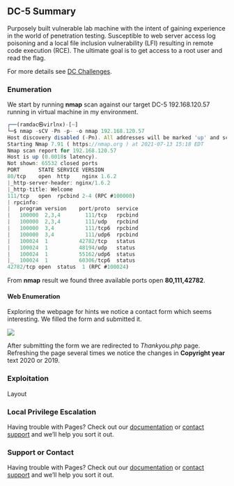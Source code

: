 ## DC-5 Summary

Purposely built vulnerable lab machine with the intent of gaining experience in the world of penetration testing. Susceptible to web server access log poisoning and a local file inclusion vulnerability (LFI) resulting in remote code execution (RCE). The ultimate goal is to get access to a root user and read the flag.

For more details see [DC Challenges](https://www.five86.com/dc-5.html).

### Enumeration

We start by running **nmap** scan against our target DC-5 192.168.120.57 running in virtual machine in my environment.

```javascript
┌──(ramdac㉿virlnx)-[~]
└─$ nmap -sCV -Pn -p- -o nmap 192.168.120.57
Host discovery disabled (-Pn). All addresses will be marked 'up' and scan times will be slower.
Starting Nmap 7.91 ( https://nmap.org ) at 2021-07-13 15:18 EDT
Nmap scan report for 192.168.120.57
Host is up (0.0018s latency).
Not shown: 65532 closed ports
PORT      STATE SERVICE VERSION
80/tcp    open  http    nginx 1.6.2
|_http-server-header: nginx/1.6.2
|_http-title: Welcome
111/tcp   open  rpcbind 2-4 (RPC #100000)
| rpcinfo: 
|   program version    port/proto  service
|   100000  2,3,4        111/tcp   rpcbind
|   100000  2,3,4        111/udp   rpcbind
|   100000  3,4          111/tcp6  rpcbind
|   100000  3,4          111/udp6  rpcbind
|   100024  1          42782/tcp   status
|   100024  1          48194/udp   status
|   100024  1          55162/udp6  status
|_  100024  1          60306/tcp6  status
42782/tcp open  status  1 (RPC #100024)

```

From **nmap** result we found three available ports open **80,111,42782**.

#### Web Enumeration
Exploring the webpage for hints we notice a contact form which seems interesting. We filled the form and submitted it.

![](https://com.ramdac.sh/assets/img/profile.jpg?v=1&s=100)

After submitting the form we are redirected to *Thankyou.php* page. Refreshing the page several times we notice the changes in **Copyright year** text 2020 or 2019.

### Exploitation

Layout

### Local Privilege Escalation

Having trouble with Pages? Check out our [documentation](https://docs.github.com/categories/github-pages-basics/) or [contact support](https://support.github.com/contact) and we’ll help you sort it out.


### Support or Contact

Having trouble with Pages? Check out our [documentation](https://docs.github.com/categories/github-pages-basics/) or [contact support](https://support.github.com/contact) and we’ll help you sort it out.
